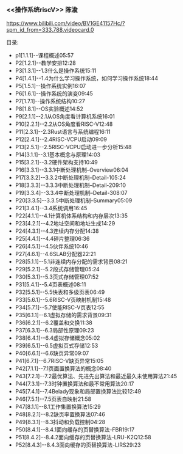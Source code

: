 ### <<操作系统riscV>>  陈渝

https://www.bilibili.com/video/BV1GE41157Hc/?spm_id_from=333.788.videocard.0

目录:

- p1[1.1.1]--课程概述05:57
- P2[1.2.1]--教学安排12:28
- P3[1.3.1]--1.3什么是操作系统15:11
- P4[1.4.1]--1.4为什么学习操作系统，如何学习操作系统18:44
- P5[1.5.1]--操作系统实例16:07
- P6[1.6.1]--操作系统的演变09:45
- P7[1.7.1]--操作系统结构10:27
- P8[1.8.1]--OS实验概述14:52
- P9[2.1.1]--2.1从OS角度看计算机系统16:01
- P10[2.2.1]--2.2从OS角度看RISC-V12:48
- P11[2.3.1]--2.3Rust语言与系统编程16:11
- P12[2.4.1]--2.4RISC-VCPU启动09:09
- P13[2.5.1]--2.5RISC-VCPU启动进一步分析15:48
- P14[3.1.1]--3.1基本概念与原理14:03
- P15[3.2.1]--3.2硬件架构支持10:49
- P16[3.3.1]--3.3.1中断处理机制–Overview06:04
- P17[3.3.2]--3.3.2中断处理机制–Detail-105:24
- P18[3.3.3]--3.3.3中断处理机制–Detail-209:10
- P19[3.3.4]--3.3.4中断处理机制–Detail-308:07
- P20[3.3.5]--3.3.5中断处理机制–Summary05:09
- P21[3.4.1]--3.4系统调用16:45
- P22[4.1.1]--4.1计算机体系结构和内存层次13:35
- P23[4.2.1]--4.2地址空间和地址生成14:29
- P24[4.3.1]--4.3连续内存分配14:38
- P25[4.4.1]--4.4碎片整理06:36
- P26[4.5.1]--4.5伙伴系统10:46
- P27[4.6.1]--4.6SLAB分配器22:21
- P28[5.1.1]--5.1非连续内存分配的需求背景08:21
- P29[5.2.1]--5.2段式存储管理05:24
- P30[5.3.1]--5.3页式存储管理07:52
- P31[5.4.1]--5.4页表概述08:11
- P32[5.5.1]--5.5快表和多级页表06:49
- P33[5.6.1]--5.6RISC-V页映射机制15:48
- P34[5.7.1]--5.7使能RISC-V页表12:55
- P35[6.1.1]--6.1虚拟存储的需求背景09:31
- P36[6.2.1]--6.2覆盖和交换11:38
- P37[6.3.1]--6.3局部性原理09:23
- P38[6.4.1]--6.4虚拟存储概念05:02
- P39[6.5.1]--6.5虚拟页式存储12:53
- P40[6.6.1]--6.6缺页异常09:07
- P41[6.7.1]--6.7RISC-V缺页异常15:05
- P42[7.1.1]--7.1页面置换算法的概念08:40
- P43[7.2.1]--7.2最优算法、先进先出算法和最近最久未使用算法21:45
- P44[7.3.1]--7.3时钟置换算法和最不常用算法20:17
- P45[7.4.1]--7.4Belady现象和局部置换算法比较12:49
- P46[7.5.1]--7.5页表自映射21:58
- P47[8.1.1]--8.1工作集置换算法15:29
- P48[8.2.1]--8.2缺页率置换算法07:46
- P49[8.3.1]--8.3抖动和负载控制04:28
- P50[8.4.1]--8.4.1面向缓存的页替换算法-FBR19:17
- P51[8.4.2]--8.4.2面向缓存的页替换算法-LRU-K2Q12:58
- P52[8.4.3]--8.4.3面向缓存的页替换算法-LIRS29:23